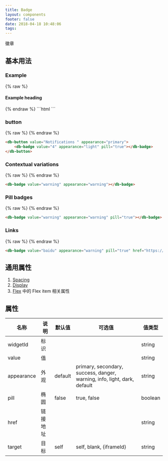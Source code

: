 ```yaml
---
title: Badge
layout: components
footer: false
date: 2018-04-18 10:48:06
tags:
---
```


徽章

## 基本用法

### Example
{% raw %}
<h4>Example heading<db-badge value="New" appearance="secondary"></db-badge></h4>
{% endraw %}
```html
<db-text type="h4" value="Example heading"><db-badge value="New" appearance="secondary"></db-badge></db-text>
```

### button
{% raw %}
<db-button value="Notifications " appearance="primary" >
    <db-badge value="4" appearance="light" pill="true"></db-badge>
</db-button>
{% endraw %}
```html
<db-button value="Notifications " appearance="primary">
    <db-badge value="4" appearance="light" pill="true"></db-badge>
</db-button>
```

### Contextual variations
{% raw %}
<db-badge value="warning" appearance="warning"></db-badge>
{% endraw %}
```html
<db-badge value="warning" appearance="warning"></db-badge>
```

### Pill badges
{% raw %}
<db-badge value="warning" appearance="warning" pill="true"></db-badge>
{% endraw %}
```html
<db-badge value="warning" appearance="warning" pill="true"></db-badge>
```

### Links
{% raw %}
<db-badge value="baidu" appearance="warning" marginBottom="3" pill="true" href="https://wwww.baidu.com" target="blank"></db-badge>
{% endraw %}
```html
<db-badge value="baidu" appearance="warning" pill="true" href="https://wwww.baidu.com" target="blank"></db-badge>
```

## 通用属性

1. [Spacing](../Utilities/Spacing.html)
1. [Display](../Utilities/Display.html)
1. [Flex](../Utilities/Flex.html) 中的 Flex item 相关属性

## 属性

| 名称  | 说明 | 默认值 | 可选值 | 值类型 |
| ----- | ------ | ----- | ----- | --------- |
| widgetId | 标识 | | | string |
| value | 值 | | | string |
| appearance | 外观 | default | primary, secondary, success, danger, warning, info, light, dark, default | string |
| pill | 椭圆 | false | true, false | boolean |
| href | 链接地址 | | | string |
| target | 目标 | self | self, blank, {iframeId} | string |